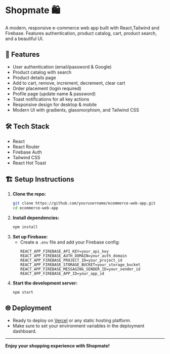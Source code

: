 # Shopmate 🛍️

A modern, responsive e-commerce web app built with React,Tailwind and Firebase. Features authentication, product catalog, cart, product search, and a beautiful UI.

## 🚀 Features
- User authentication (email/password & Google)
- Product catalog with search
- Product details page
- Add to cart, remove, increment, decrement, clear cart
- Order placement (login required)
- Profile page (update name & password)
- Toast notifications for all key actions
- Responsive design for desktop & mobile
- Modern UI with gradients, glassmorphism, and Tailwind CSS

## 🛠️ Tech Stack
- React
- React Router
- Firebase Auth
- Tailwind CSS
- React Hot Toast

## 🏗️ Setup Instructions
1. **Clone the repo:**
   ```bash
   git clone https://github.com/yourusername/ecommerce-web-app.git
   cd ecommerce-web-app
   ```
2. **Install dependencies:**
   ```bash
   npm install
   ```
3. **Set up Firebase:**
   - Create a `.env` file and add your Firebase config:
     ```env
     REACT_APP_FIREBASE_API_KEY=your_api_key
     REACT_APP_FIREBASE_AUTH_DOMAIN=your_auth_domain
     REACT_APP_FIREBASE_PROJECT_ID=your_project_id
     REACT_APP_FIREBASE_STORAGE_BUCKET=your_storage_bucket
     REACT_APP_FIREBASE_MESSAGING_SENDER_ID=your_sender_id
     REACT_APP_FIREBASE_APP_ID=your_app_id
     ```
4. **Start the development server:**
   ```bash
   npm start
   ```

## 🌐 Deployment
- Ready to deploy on [Vercel](https://vercel.com/) or any static hosting platform.
- Make sure to set your environment variables in the deployment dashboard.

---

**Enjoy your shopping experience with Shopmate!**
